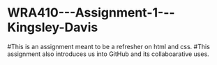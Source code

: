 # WRA410---Assignment-1---Kingsley-Davis
#This is an assignment meant to be a refresher on html and css.
#This assignment also introduces us into GitHub and its collaboarative uses. 
